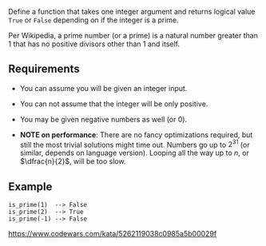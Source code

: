 Define a function that takes one integer argument and returns logical value
```True``` or ```False``` depending on if the integer is a prime.

Per Wikipedia, a prime number (or a prime) is a natural number greater than $1$
that has no positive divisors other than $1$ and itself.

## Requirements

- You can assume you will be given an integer input.

- You can not assume that the integer will be only positive.

- You may be given negative numbers as well (or $0$).

- **NOTE on performance**: There are no fancy optimizations required,
  but still the most trivial solutions might time out. Numbers go up to $2^31$
  (or similar, depends on language version).
  Looping all the way up to $n$, or $\dfrac{n}{2}$, will be too slow.

## Example

```
is_prime(1)  --> False
is_prime(2)  --> True  
is_prime(-1) --> False
```

https://www.codewars.com/kata/5262119038c0985a5b00029f
 
